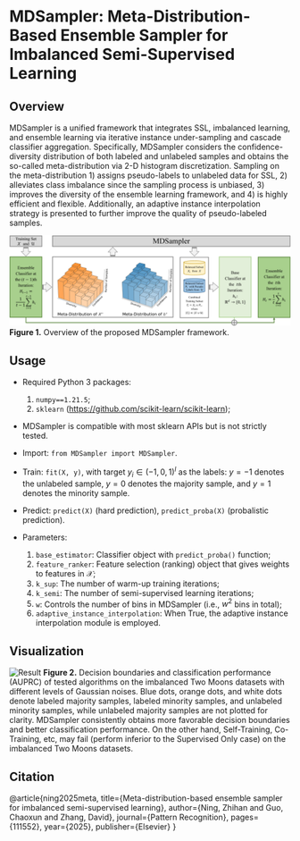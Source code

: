 # MDSampler: Meta-Distribution-Based Ensemble Sampler for Imbalanced Semi-Supervised Learning

## Overview

MDSampler is a unified framework that integrates SSL, imbalanced learning, and ensemble learning via iterative instance under-sampling and cascade classifier aggregation. Specifically, MDSampler considers the confidence-diversity distribution of both labeled and unlabeled samples and obtains the so-called meta-distribution via 2-D histogram discretization. Sampling on the meta-distribution 1) assigns pseudo-labels to unlabeled data for SSL, 2) alleviates class imbalance since the sampling process is unbiased, 3) improves the diversity of the ensemble learning framework, and 4) is highly efficient and flexible. Additionally, an adaptive instance interpolation strategy is presented to further improve the quality of pseudo-labeled samples.

![Method](Method.png)
**Figure 1.** Overview of the proposed MDSampler framework.

## Usage

* Required Python 3 packages:
    1. `numpy==1.21.5`;
    2. `sklearn` (https://github.com/scikit-learn/scikit-learn);

* MDSampler is compatible with most sklearn APIs but is not strictly tested.

* Import: `from MDSampler import MDSampler`.

* Train: `fit(X, y)`, with target $y_i \in (-1, 0, 1)^l$ as the labels: $y= -1$ denotes the unlabeled sample, $y = 0$ denotes the majority sample, and $y = 1$ denotes the minority sample.

* Predict: `predict(X)` (hard prediction), `predict_proba(X)` (probalistic prediction).

* Parameters: 
    1. `base_estimator`: Classifier object with `predict_proba()` function;
    2. `feature_ranker`: Feature selection (ranking) object that gives weights to features in $\mathcal{X}$;
    3. `k_sup`: The number of warm-up training iterations;
    4. `k_semi`: The number of semi-supervised learning iterations;
    5. `w`: Controls the number of bins in MDSampler (i.e., $w^2$ bins in total);
    6. `adaptive_instance_interpolation`: When True, the adaptive instance interpolation module is employed.

## Visualization

![Result](Result.png)
**Figure 2.** Decision boundaries and classification performance (AUPRC) of tested algorithms on the imbalanced Two Moons datasets with different levels of Gaussian noises. Blue dots, orange dots, and white dots denote labeled majority samples, labeled minority samples, and unlabeled minority samples, while unlabeled majority samples are not plotted for clarity. MDSampler consistently obtains more favorable decision boundaries and better classification performance. On the other hand, Self-Training, Co-Training, etc,  may fail (perform inferior to the Supervised Only case) on the imbalanced Two Moons datasets.

## Citation

@article{ning2025meta,
  title={Meta-distribution-based ensemble sampler for imbalanced semi-supervised learning},
  author={Ning, Zhihan and Guo, Chaoxun and Zhang, David},
  journal={Pattern Recognition},
  pages={111552},
  year={2025},
  publisher={Elsevier}
}
